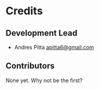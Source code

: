 # Credits


## Development Lead

* Andres Pitta <apitta6@gmail.com>

## Contributors

None yet. Why not be the first?

